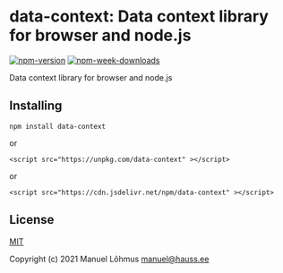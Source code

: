# data-context: Data context library for browser and node.js

[![npm-version](https://badgen.net/npm/v/data-context)](https://www.npmjs.com/package/data-context)
[![npm-week-downloads](https://badgen.net/npm/dw/data-context)](https://www.npmjs.com/package/data-context)

Data context library for browser and node.js

## Installing

`npm install data-context`

or

`<script src="https://unpkg.com/data-context" ></script>`

or

`<script src="https://cdn.jsdelivr.net/npm/data-context" ></script>`



## License

[MIT](LICENSE)

Copyright (c) 2021 Manuel L&otilde;hmus <manuel@hauss.ee>